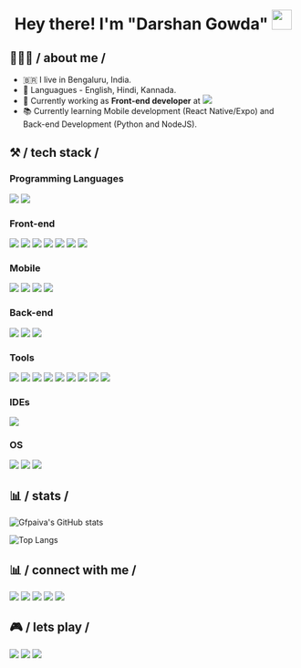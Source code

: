 <h1 align="center">Hey there! I'm "Darshan Gowda" <img src="https://media.giphy.com/media/hvRJCLFzcasrR4ia7z/giphy.gif" width="35"></h1>

## 👨🏻‍💻 / about me /

- 🇧🇷 I live in Bengaluru, India.
- 💬 Languagues - English, Hindi, Kannada.
- 🏢 Currently working as **Front-end developer** at <a href="https://picpay.com/" target="_blank"><img src="https://img.shields.io/badge/-PicPay-05122A?style=flat&logo=picpay" /></a>
- 📚 Currently learning Mobile development (React Native/Expo) and Back-end Development (Python and NodeJS).

## ⚒️ / tech stack /

### Programming Languages
<img src="https://img.shields.io/badge/-JavaScript-05122A?style=flat&logo=javascript" /> <img src="https://img.shields.io/badge/-TypeScript-05122A?style=flat&logo=typescript" />

### Front-end
<img src="https://img.shields.io/badge/-HTML-05122A?style=flat&logo=html5" /> <img src="https://img.shields.io/badge/-CSS-05122A?style=flat&logo=css3" /> <img src="https://img.shields.io/badge/-Sass-05122A?style=flat&logo=sass" /> <img src="https://img.shields.io/badge/-React-05122A?style=flat&logo=react" /> <img src="https://img.shields.io/badge/-NextJS-05122A?style=flat&logo=next.js" /> <img src="https://img.shields.io/badge/-Storybook-05122A?style=flat&logo=storybook" /> <img src="https://img.shields.io/badge/-Testing_Library-05122A?style=flat&logo=TestingLibrary" />

### Mobile
<img src="https://img.shields.io/badge/-Dart-05122A?style=flat&logo=dart" /> <img src="https://img.shields.io/badge/-Flutter-05122A?style=flat&logo=flutter" /> <img src="https://img.shields.io/badge/-React_Native-05122A?style=flat&logo=react" /> <img src="https://img.shields.io/badge/-Expo-05122A?style=flat&logo=expo" />

### Back-end
<img src="https://img.shields.io/badge/-NodeJS-05122A?style=flat&logo=node.js" /> <img src="https://img.shields.io/badge/-ExpressJS-05122A?style=flat&logo=express" /> <img src="https://img.shields.io/badge/-FastAPI-05122A?style=flat&logo=fastapi" />

### Tools
<img src="https://img.shields.io/badge/-Git-05122A?style=flat&logo=git" /> <img src="https://img.shields.io/badge/-ESLint-05122A?style=flat&logo=eslint" /> <img src="https://img.shields.io/badge/-Prettier-05122A?style=flat&logo=prettier" /> <img src="https://img.shields.io/badge/-Docker-05122A?style=flat&logo=docker" /> <img src="https://img.shields.io/badge/-Firebase-05122A?style=flat&logo=firebase" /> <img src="https://img.shields.io/badge/-Cypress-05122A?style=flat&logo=cypress" /> <img src="https://img.shields.io/badge/-Jest-05122A?style=flat&logo=jest" /> <img src="https://img.shields.io/badge/-NX-05122A?style=flat&logo=nx" /> <img src="https://img.shields.io/badge/-New_Relic-05122A?style=flat&logo=newrelic" />

### IDEs
<img src="https://img.shields.io/badge/-VS_Code-05122A?style=flat&logo=visualstudiocode" />

### OS
<img src="https://img.shields.io/badge/-macOS-05122A?style=flat&logo=apple" /> <img src="https://img.shields.io/badge/-Ubuntu-05122A?style=flat&logo=ubuntu" /> <img src="https://img.shields.io/badge/-Windows-05122A?style=flat&logo=windows" />


## 📊 / stats /

![Gfpaiva's GitHub stats](https://github-readme-stats.vercel.app/api?username=darshan-sr&count_private=true&show_icons=true&theme=dracula&hide=contribs)

![Top Langs](https://github-readme-stats.vercel.app/api/top-langs/?username=darshan-sr&layout=compact&theme=dracula)

## 📊 / connect with me /

<a href="https://guilherme.dev/resume.pdf" target="_blank"><img src="https://img.shields.io/badge/-My_Resume-05122A?style=flat&logo=readme" /></a>
<a href="https://guilherme.dev/" target="_blank"><img src="https://img.shields.io/badge/-https://guilherme.dev/-05122A?style=flat&logo=googlechrome" /></a>
<a href="mailto:gf.paiva@yahoo.com.br" target="_blank"><img src="https://img.shields.io/badge/-gf.paiva@yahoo.com.br-05122A?style=flat&logo=mail.ru" /></a>
<a href="https://www.linkedin.com/in/gfpaiva/" target="_blank"><img src="https://img.shields.io/badge/-gfpaiva-05122A?style=flat&logo=linkedin" /></a>
<a href="https://www.instagram.com/gf.paiva/" target="_blank"><img src="https://img.shields.io/badge/-gf.paiva-05122A?style=flat&logo=instagram" /></a>

## 🎮 / lets play /

<a href="https://steamcommunity.com/id/gfpaiva/" target="_blank"><img src="https://img.shields.io/badge/-gfpaiva-05122A?style=flat&logo=steam" /></a>
<a href="https://account.xbox.com/pt-br/profile?gamertag=gfx6974" target="_blank"><img src="https://img.shields.io/badge/-gfx6974-05122A?style=flat&logo=xbox" /></a>
<img src="https://img.shields.io/badge/-suicidalll%231535-05122A?style=flat&logo=battle.net" />

